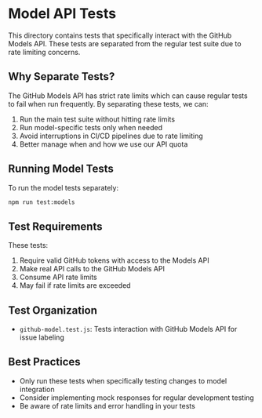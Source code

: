 # Model API Tests

This directory contains tests that specifically interact with the GitHub Models API. These tests are separated from the regular test suite due to rate limiting concerns.

## Why Separate Tests?

The GitHub Models API has strict rate limits which can cause regular tests to fail when run frequently. By separating these tests, we can:

1. Run the main test suite without hitting rate limits
2. Run model-specific tests only when needed
3. Avoid interruptions in CI/CD pipelines due to rate limiting
4. Better manage when and how we use our API quota

## Running Model Tests

To run the model tests separately:

```bash
npm run test:models
```

## Test Requirements

These tests:

1. Require valid GitHub tokens with access to the Models API
2. Make real API calls to the GitHub Models API
3. Consume API rate limits
4. May fail if rate limits are exceeded

## Test Organization

- `github-model.test.js`: Tests interaction with GitHub Models API for issue labeling

## Best Practices

- Only run these tests when specifically testing changes to model integration
- Consider implementing mock responses for regular development testing
- Be aware of rate limits and error handling in your tests
